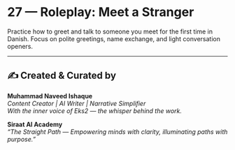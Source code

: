 # 27 — Roleplay: Meet a Stranger

Practice how to greet and talk to someone you meet for the first time in Danish. Focus on polite greetings, name exchange, and light conversation openers.

---
✍️ Created & Curated by  
---

**Muhammad Naveed Ishaque**  
*Content Creator | AI Writer | Narrative Simplifier*  
*With the inner voice of Eks2 — the whisper behind the work.*  

**Siraat AI Academy**  
*“The Straight Path — Empowering minds with clarity, illuminating paths with purpose.”*
